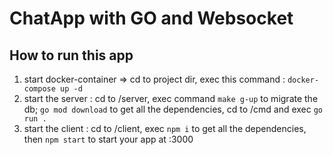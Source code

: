 # ChatApp with GO and Websocket
## How to run this app
1. start docker-container => cd to project dir, exec this command : `docker-compose up -d`  
2. start the server : cd to /server, exec command `make g-up` to migrate the db; `go mod download` to get all the dependencies, cd to /cmd and exec `go run .`
3. start the client : cd to /client, exec `npm i` to get all the dependencies, then `npm start` to start your app at :3000
